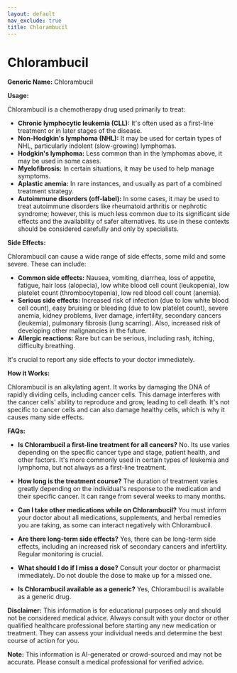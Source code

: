 ```yaml
---
layout: default
nav_exclude: true
title: Chlorambucil
---
```


# Chlorambucil

**Generic Name:** Chlorambucil

**Usage:**

Chlorambucil is a chemotherapy drug used primarily to treat:

* **Chronic lymphocytic leukemia (CLL):**  It's often used as a first-line treatment or in later stages of the disease.
* **Non-Hodgkin's lymphoma (NHL):**  It may be used for certain types of NHL, particularly indolent (slow-growing) lymphomas.
* **Hodgkin's lymphoma:** Less common than in the lymphomas above, it may be used in some cases.
* **Myelofibrosis:** In certain situations, it may be used to help manage symptoms.
* **Aplastic anemia:**  In rare instances, and usually as part of a combined treatment strategy.
* **Autoimmune disorders (off-label):**  In some cases, it may be used to treat autoimmune disorders like rheumatoid arthritis or nephrotic syndrome; however, this is much less common due to its significant side effects and the availability of safer alternatives.  Its use in these contexts should be considered carefully and only by specialists.


**Side Effects:**

Chlorambucil can cause a wide range of side effects, some mild and some severe.  These can include:

* **Common side effects:** Nausea, vomiting, diarrhea, loss of appetite, fatigue, hair loss (alopecia), low white blood cell count (leukopenia), low platelet count (thrombocytopenia), low red blood cell count (anemia).
* **Serious side effects:**  Increased risk of infection (due to low white blood cell count), easy bruising or bleeding (due to low platelet count), severe anemia, kidney problems, liver damage, infertility, secondary cancers (leukemia),  pulmonary fibrosis (lung scarring).  Also, increased risk of developing other malignancies in the future.
* **Allergic reactions:**  Rare but can be serious, including rash, itching, difficulty breathing.

It's crucial to report any side effects to your doctor immediately.


**How it Works:**

Chlorambucil is an alkylating agent. It works by damaging the DNA of rapidly dividing cells, including cancer cells. This damage interferes with the cancer cells' ability to reproduce and grow, leading to cell death.  It's not specific to cancer cells and can also damage healthy cells, which is why it causes many side effects.


**FAQs:**

* **Is Chlorambucil a first-line treatment for all cancers?** No. Its use varies depending on the specific cancer type and stage, patient health, and other factors.  It's more commonly used in certain types of leukemia and lymphoma, but not always as a first-line treatment.

* **How long is the treatment course?** The duration of treatment varies greatly depending on the individual's response to the medication and their specific cancer. It can range from several weeks to many months.

* **Can I take other medications while on Chlorambucil?** You must inform your doctor about all medications, supplements, and herbal remedies you are taking, as some can interact negatively with Chlorambucil.

* **Are there long-term side effects?** Yes, there can be long-term side effects, including an increased risk of secondary cancers and infertility. Regular monitoring is crucial.

* **What should I do if I miss a dose?** Consult your doctor or pharmacist immediately. Do not double the dose to make up for a missed one.

* **Is Chlorambucil available as a generic?** Yes, Chlorambucil is available as a generic drug.

**Disclaimer:** This information is for educational purposes only and should not be considered medical advice.  Always consult with your doctor or other qualified healthcare professional before starting any new medication or treatment.  They can assess your individual needs and determine the best course of action for you.


**Note:** This information is AI-generated or crowd-sourced and may not be accurate. Please consult a medical professional for verified advice.